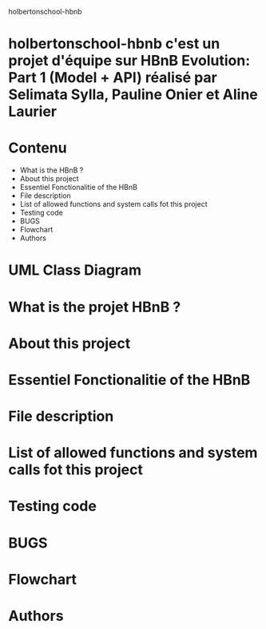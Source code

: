 holbertonschool-hbnb

# holbertonschool-hbnb c'est un projet d'équipe sur HBnB Evolution: Part 1 (Model + API) réalisé par Selimata Sylla, Pauline Onier et Aline Laurier

# Contenu
- What is the HBnB ?
- About this project
- Essentiel Fonctionalitie of the HBnB
- File description
- List of allowed functions and system calls fot this project
- Testing code
- BUGS
- Flowchart
- Authors

# UML Class Diagram

# What is the projet HBnB ?

# About this project

# Essentiel Fonctionalitie of the HBnB

# File description

# List of allowed functions and system calls fot this project

# Testing code

# BUGS

# Flowchart

# Authors
